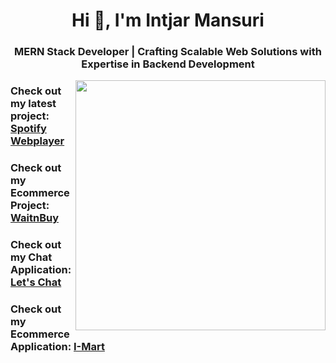 <h1 align="center">Hi 👋, I'm Intjar Mansuri</h1>
<h3 align="center">MERN Stack Developer | Crafting Scalable Web Solutions with Expertise in Backend Development</h3>
<img align="right" width="400" src="https://cdn.dribbble.com/users/1162077/screenshots/3848914/programmer.gif">

<h3 align="left">Check out my latest project: <a href="https://spotify-webplayer-five.vercel.app" target="_blank" rel="noopener noreferrer">Spotify Webplayer</a> </h3>
<h3 align="left">Check out my Ecommerce Project: <a href="https://waitnbuy-frontend.vercel.app" target="_blank" rel="noopener noreferrer">WaitnBuy</a> </h3>
<h3 align="left">Check out my Chat Application: <a href="https://lets-chat-a-group-chat-application.onrender.com" target="_blank" rel="noopener noreferrer">Let's Chat</a> </h3>
<h3 align="left">Check out my Ecommerce Application: <a href="https://i-mart-ecommerce-store-1-ch98.onrender.com" target="_blank" rel="noopener noreferrer">I-Mart</a> </h3>
